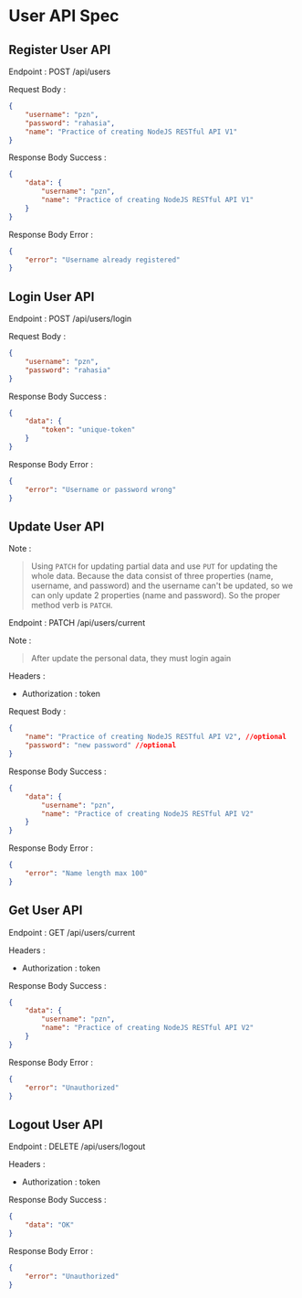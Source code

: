 # User API Spec

## Register User API
Endpoint : POST /api/users

Request Body :

```json
{
    "username": "pzn",
    "password": "rahasia",
    "name": "Practice of creating NodeJS RESTful API V1"
}
```

Response Body Success :
```json
{
    "data": {
        "username": "pzn",
        "name": "Practice of creating NodeJS RESTful API V1"
    }
}
```

Response Body Error : 
```json
{
    "error": "Username already registered"
}
```

## Login User API
Endpoint : POST /api/users/login

Request Body :

```json
{
    "username": "pzn",
    "password": "rahasia"
}
```

Response Body Success :
```json
{
    "data": {
        "token": "unique-token"
    }
}
```

Response Body Error : 
```json
{
    "error": "Username or password wrong"
}
```

## Update User API
Note : 
> Using ``PATCH`` for updating partial data and use ``PUT`` for updating the whole data. Because the data consist of three properties (name, username, and password) and the username can't be updated, so we can only update 2 properties (name and password). So the proper method verb is ``PATCH``.

Endpoint : PATCH /api/users/current

Note :
> After update the personal data, they must login again

Headers :
- Authorization : token

Request Body :

```json
{
    "name": "Practice of creating NodeJS RESTful API V2", //optional
    "password": "new password" //optional
}
```

Response Body Success :
```json
{
    "data": {
        "username": "pzn",
        "name": "Practice of creating NodeJS RESTful API V2"
    }
}
```

Response Body Error : 
```json
{
    "error": "Name length max 100"
}
```

## Get User API
Endpoint : GET /api/users/current

Headers :
- Authorization : token

Response Body Success :
```json
{
    "data": {
        "username": "pzn",
        "name": "Practice of creating NodeJS RESTful API V2"
    }
}
```

Response Body Error : 
```json
{
    "error": "Unauthorized"
}
```

## Logout User API
Endpoint : DELETE /api/users/logout

Headers :
- Authorization : token

Response Body Success :
```json
{
    "data": "OK"
}
```

Response Body Error : 
```json
{
    "error": "Unauthorized"
}
```